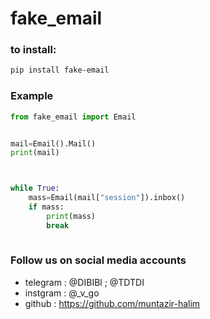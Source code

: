 # fake_email
### to install:
```bash
pip install fake-email  
```
### Example
```python
from fake_email import Email


mail=Email().Mail()
print(mail)



while True:
	mass=Email(mail["session"]).inbox()
	if mass:
		print(mass)
		break
	
```

### Follow us on social media accounts

* telegram : @DIBIBl ; @TDTDI
* instgram : @_v_go
* github : https://github.com/muntazir-halim